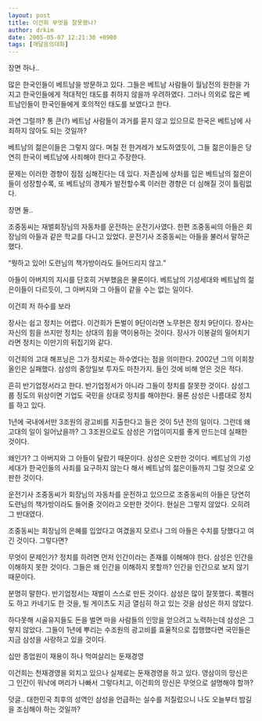 ```yaml
---
layout: post
title: 이건희 무엇을 잘못했나?
author: drkim
date: 2005-05-07 12:21:30 +0900
tags: [깨달음의대화]
---
```

장면 하나..
  
많은 한국인들이 베트남을 방문하고 있다. 그들은 베트남 사람들이 월남전의 원한을 가지고 한국인들에게 적대적인 태도를 취하지 않을까 우려하였다. 그러나 의외로 많은 베트남인들이 한국인들에게 호의적인 태도를 보였다고 한다.
  

  
과연 그럴까? 통 큰(?) 베트남 사람들이 과거를 묻지 않고 있으므로 한국은 베트남에 사죄하지 않아도 되는 것일까?
  

  
베트남의 젊은이들은 그렇지 않다. 며칠 전 한겨레가 보도하였듯이, 그들 젊은이들은 당연히 한국이 베트남에 사죄해야 한다고 주장한다.
  

  
문제는 이러한 경향이 점점 심해진다는 데 있다. 자존심에 상처를 입은 베트남의 젊은이들이 성장할수록, 또 베트남의 경제가 발전할수록 이러한 경향은 더 심해질 것이 틀림없다.
  

  
장면 둘..
  
조중동씨는 재벌회장님의 자동차를 운전하는 운전기사였다. 한편 조중동씨의 아들은 회장님의 아들과 같은 학교를 다니고 있었다. 운전기사 조중동씨는 아들을 불러서 말하곤 했다.
  

  
“뭣하고 있어! 도련님의 책가방이라도 들어드리지 않고.”
  

  
아들이 아버지의 지시를 단호히 거부했음은 물론이다. 베트남의 기성세대와 베트남의 젊은이들이 다르듯이, 그 아버지와 그 아들이 같을 수는 없는 일이다.
  

  
이건희 저 하수를 보라
  
장사는 쉽고 정치는 어렵다. 이건희가 돈벌이 9단이라면 노무현은 정치 9단이다. 장사는 자신의 힘을 쓰지만 정치는 상대의 힘을 역이용하는 것이다. 장사가 이봉걸의 밀어치기라면 정치는 이만기의 뒤집기와 같다.
  

  
이건희의 고대 해프닝은 그가 정치로는 하수였다는 점을 의미한다. 2002년 그의 이회창 올인은 실패했다. 삼성의 중앙일보 투자도 마찬가지. 들인 것에 비해 얻은 것은 적다.
  

  
흔히 반기업정서라고 한다. 반기업정서가 아니라 그들이 정치를 잘못한 것이다. 삼성그룹 정도의 위상이면 기업도 국민을 상대로 정치를 해야한다. 물론 삼성은 나름대로 정치를 하고 있다.
  

  
1년에 국내에서만 3조원의 광고비를 지출한다고 들은 것이 5년 전의 일이다. 그런데 왜 고대의 일이 일어났을까? 그 3조원으로도 삼성은 기업이미지를 좋게 만드는데 실패한 것이다.
  

  
왜인가? 그 아버지와 그 아들이 달랐기 때문이다. 삼성은 오판한 것이다. 베트남의 기성세대가 한국인들의 사죄를 요구하지 않는다 해서 베트남의 젊은이들까지 그럴 것으로 오판한 것이다.
  

  
운전기사 조중동씨가 회장님의 자동차를 운전하고 있으므로 조중동씨의 아들은 당연히 도련님의 책가방이라도 들어줄 것이라고 오판한 것이다. 현실은 그렇지 않았다. 오히려 그 반대였다.
  

  
조중동씨는 회장님의 은혜를 입었다고 여겼을지 모르나 그의 아들은 수치를 당했다고 여긴 것이다. 그렇다면?
  

  
무엇이 문제인가? 정치를 하려면 먼저 인간이라는 존재를 이해해야 한다. 삼성은 인간을 이해하지 못한 것이다. 그들은 왜 인간을 이해하지 못할까? 인간을 인간으로 보지 않기 때문이다.
  

  
분명히 말한다. 반기업정서는 재벌이 스스로 만든 것이다. 삼성은 많이 잘못했다. 록펠러도 하고 카네기도 한 것을, 빌 게이츠도 지금 열심히 하고 있는 것을 삼성은 하지 않았다.
  

  
하다못해 시골유지들도 돈을 벌면 마을 사람들의 인망을 얻으려고 노력하는데 삼성은 그렇지 않았다. 그들이 1년에 뿌리는 수조원의 광고비를 효율적으로 집행했다면 국민들은 지금 삼성을 사랑하고 있을 것이다.
  

  
십만 종업원이 재용이 하나 먹여살리는 둔재경영
  
이건희는 천재경영을 외치고 있으나 실제로는 둔재경영을 하고 있다. 영삼이의 망신은 그 인간이 워낙에 머리가 나빠서 그렇다치고, 이건희의 망신은 무엇으로 설명해야 할까?
  

  
덧글.. 대한민국 최후의 성역인 삼성을 언급하는 실수를 저질렀으니 나도 오늘부터 밤길을 조심해야 하는 것일까?